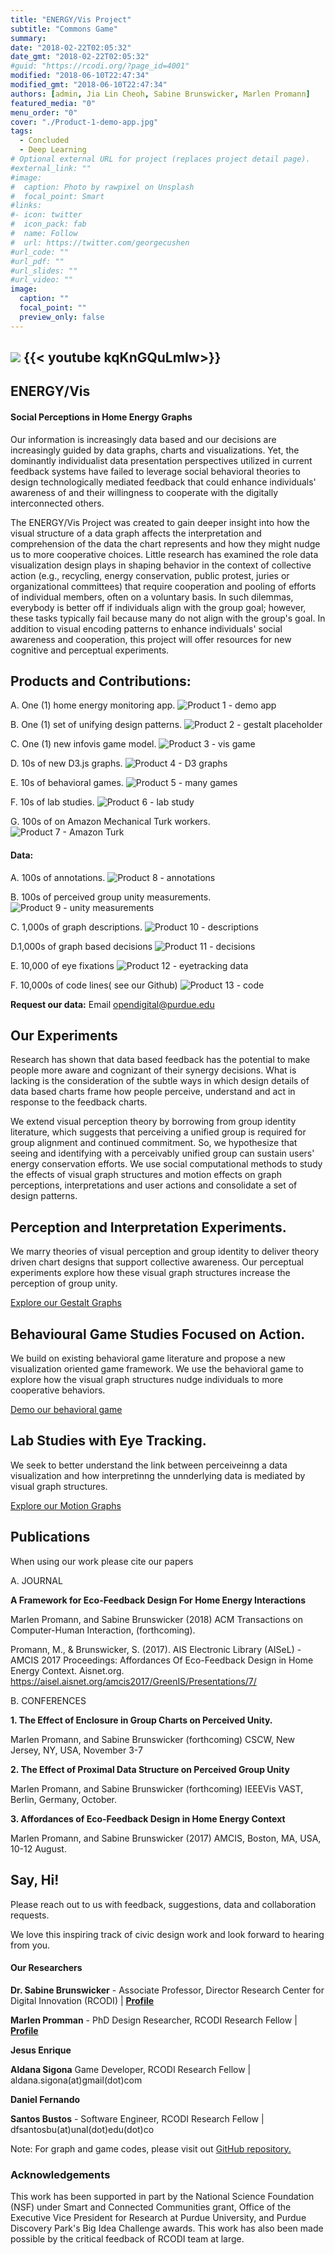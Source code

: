```yaml
---
title: "ENERGY/Vis Project"
subtitle: "Commons Game"
summary: 
date: "2018-02-22T02:05:32"
date_gmt: "2018-02-22T02:05:32"
#guid: "https://rcodi.org/?page_id=4001"
modified: "2018-06-10T22:47:34"
modified_gmt: "2018-06-10T22:47:34"
authors: [admin, Jia Lin Cheoh, Sabine Brunswicker, Marlen Promann]
featured_media: "0"
menu_order: "0"
cover: "./Product-1-demo-app.jpg"
tags:
  - Concluded
  - Deep Learning
# Optional external URL for project (replaces project detail page).
#external_link: ""
#image:
#  caption: Photo by rawpixel on Unsplash
#  focal_point: Smart
#links:
#- icon: twitter
#  icon_pack: fab
#  name: Follow
#  url: https://twitter.com/georgecushen
#url_code: ""
#url_pdf: ""
#url_slides: ""
#url_video: ""
image:
  caption: ""
  focal_point: ""
  preview_only: false
---
```

![](./Product-1-demo-app.jpg)
{{< youtube kqKnGQuLmIw>}}
---
## ENERGY/Vis

#### Social Perceptions in Home Energy Graphs

Our information is increasingly data based and our decisions are increasingly guided by data graphs, charts and visualizations. Yet, the dominantly individualist data presentation perspectives utilized in current feedback systems have failed to leverage social behavioral theories to design technologically mediated feedback that could enhance individuals' awareness of and their willingness to cooperate with the digitally interconnected others.

The ENERGY/Vis Project was created to gain deeper insight into how the visual structure of a data graph affects the interpretation and comprehension of the data the chart represents and how they might nudge us to more cooperative choices. Little research has examined the role data visualization design plays in shaping behavior in the context of collective action (e.g., recycling, energy conservation, public protest, juries or organizational committees) that require cooperation and pooling of efforts of individual members, often on a voluntary basis. In such dilemmas, everybody is better off if individuals align with the group goal; however, these tasks typically fail because many do not align with the group's goal. In addition to visual encoding patterns to enhance individuals' social awareness and cooperation, this project will offer resources for new cognitive and perceptual experiments.

## Products and Contributions:

A. One (1) home energy monitoring app.
![Product 1 - demo app](./Product-1-demo-app.jpg)

B. One (1) set of unifying design patterns.
![Product 2 - gestalt placeholder](./Product-2-gestalt-placeholder.gif)

C. One (1) new infovis game model.
![Product 3 - vis game](./Product-3-vis-game.png)

D. 10s of new D3.js graphs.
![Product 4 - D3 graphs](./Product-4-D3-graphs.gif)

E. 10s of behavioral games.
![Product 5 - many games](./Product-5-many-games.png)

F. 10s of lab studies.
![Product 6 - lab study](./Product-6-lab-study.jpg)

G. 100s of on Amazon Mechanical Turk workers.
![Product 7 - Amazon Turk](./Product-7-Amazon-Turk.png)

#### Data:

A. 100s of annotations.
![Product 8 - annotations](./Product-8-annotations.png)

B. 100s of perceived group unity measurements.
![Product 9 - unity measurements](./Product-9-unity-measurements.png)

C. 1,000s of graph descriptions.
![Product 10 - descriptions](./Product-10-descriptions.png)

D.1,000s of graph based decisions
![Product 11 - decisions](./Product-11-decisions.png)

E. 10,000 of eye fixations
![Product 12 - eyetracking data](./Product-12-eyetracking-data.png)

F. 10,000s of code lines( see our Github)
![Product 13 - code](./Product-13-code.png)

**Request our data:** Email opendigital@purdue.edu

## Our Experiments

Research has shown that data based feedback has the potential to make people more aware and cognizant of their synergy decisions. What is lacking is the consideration of the subtle ways in which design details of data based charts frame how people perceive, understand and act in response to the feedback charts.

We extend visual perception theory by borrowing from group identity literature, which suggests that perceiving a unified group is required for group alignment and continued commitment. So, we hypothesize that seeing and identifying with a perceivably unified group can sustain users' energy conservation efforts. We use social computational methods to study the effects of visual graph structures and motion effects on graph perceptions, interpretations and user actions and consolidate a set of design patterns.

## Perception and Interpretation Experiments.

We marry theories of visual perception and group identity to deliver theory driven chart designs that support collective awareness. Our perceptual experiments explore how these visual graph structures increase the perception of group unity.

[Explore our Gestalt Graphs](https://smartenergygame.github.io/EnergyCharts/index.html)

## Behavioural Game Studies Focused on Action.

We build on existing behavioral game literature and propose a new visualization oriented game framework. We use the behavioral game to explore how the visual graph structures nudge individuals to more cooperative behaviors.

[Demo our behavioral game](https://smart-energy-game.herokuapp.com/demo/)

## Lab Studies with Eye Tracking.

We seek to better understand the link between perceiveinng a data visualization and how interpretinng the unnderlying data is mediated by visual graph structures.

[Explore our Motion Graphs](https://smartenergygame.github.io/EnergyMonitorDemo/)

## Publications
When using our work please cite our papers

A. JOURNAL

**A Framework for Eco-Feedback Design For Home Energy Interactions**

Marlen Promann, and Sabine Brunswicker (2018) ACM Transactions on Computer-Human Interaction, (forthcoming).

Promann, M., & Brunswicker, S. (2017). AIS Electronic Library (AISeL) - AMCIS 2017 Proceedings: Affordances Of Eco-Feedback Design in Home Energy Context. Aisnet.org. https://aisel.aisnet.org/amcis2017/GreenIS/Presentations/7/

B. CONFERENCES

**1. The Effect of Enclosure in Group Charts on Perceived Unity.**

Marlen Promann, and Sabine Brunswicker (forthcoming) CSCW, New Jersey, NY, USA, November 3-7

**2. The Effect of Proximal Data Structure on Perceived Group Unity**

Marlen Promann, and Sabine Brunswicker (forthcoming) IEEEVis VAST, Berlin, Germany, October.

**3. Affordances of Eco-Feedback Design in Home Energy Context**

Marlen Promann, and Sabine Brunswicker (2017) AMCIS, Boston, MA, USA, 10-12 August.

## Say, Hi!

Please reach out to us with feedback, suggestions, data and collaboration requests.

We love this inspiring track of civic design work and look forward to hearing from you.

#### Our Researchers

**Dr. Sabine Brunswicker** - Associate Professor, Director Research Center for Digital Innovation (RCODI) | **[Profile](https://rcodi.org/people/sabine-brunswicker/)**


**Marlen Promman** - PhD Design Researcher, RCODI Research Fellow |  **[Profile](https://rcodi.org/people/marlen-promann/)**

**Jesus Enrique**

**Aldana Sigona**
Game Developer, RCODI Research Fellow | aldana.sigona(at)gmail(dot)com

**Daniel Fernando**

**Santos Bustos** - Software Engineer, RCODI Research Fellow | dfsantosbu(at)unal(dot)edu(dot)co

Note: For graph and game codes, please visit out [GitHub repository.](https://github.com/SmartEnergyGame)

### Acknowledgements

This work has been supported in part by the National Science Foundation (NSF) under Smart and Connected Communities grant, Office of the Executive Vice President for Research at Purdue University, and Purdue Discovery Park's Big Idea Challenge awards. This work has also been made possible by the critical feedback of RCODI team at large.
